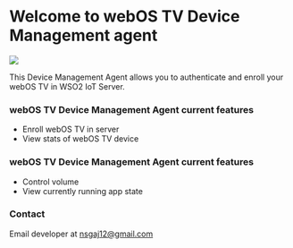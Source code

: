 # Welcome to webOS TV Device Management agent

<a href='https://opensource.org/licenses/Apache-2.0'><img src='https://img.shields.io/badge/License-Apache%202.0-blue.svg'></a>

This Device Management Agent allows you to authenticate and enroll your webOS TV in WSO2 IoT Server.

### webOS TV Device Management Agent current features

- Enroll webOS TV in server
- View stats of webOS TV device

### webOS TV Device Management Agent current features

- Control volume
- View currently running app state 

### Contact

Email developer at nsgaj12@gmail.com
